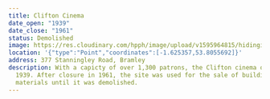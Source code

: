 ```yaml
---
title: Clifton Cinema
date_open: "1939"
date_close: "1961"
status: Demolished
image: https://res.cloudinary.com/hpph/image/upload/v1595964815/hidinginplainsight/cliftoncinema.svg
location: '{"type":"Point","coordinates":[-1.625357,53.8055692]}'
address: 377 Stanningley Road, Bramley
description: With a capicty of over 1,300 patrons, the Clifton cinema opened in
  1939. After closure in 1961, the site was used for the sale of building
  materials until it was demolished.
---
```

